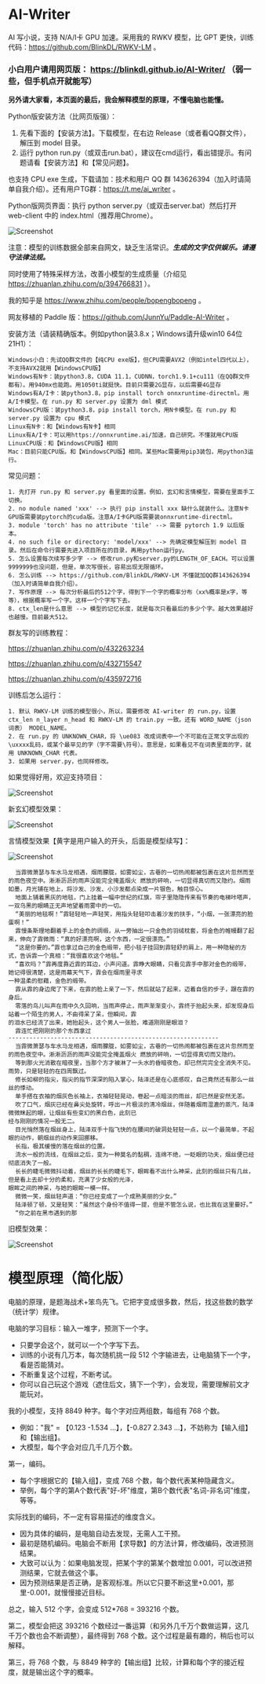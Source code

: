 # AI-Writer
AI 写小说，支持 N/A/I卡 GPU 加速。采用我的 RWKV 模型，比 GPT 更快，训练代码：https://github.com/BlinkDL/RWKV-LM 。

### 小白用户请用网页版： https://blinkdl.github.io/AI-Writer/ （弱一些，但手机点开就能写）

**另外请大家看，本页面的最后，我会解释模型的原理，不懂电脑也能懂。**

Python版安装方法（比网页版强）：
1. 先看下面的【安装方法】。下载模型，在右边 Release（或者看QQ群文件），解压到 model 目录。
2. 运行 python run.py（或双击run.bat），建议在cmd运行，看出错提示。有问题请看【安装方法】和【常见问题】。

也支持 CPU exe 生成，下载请加：技术和用户 QQ 群 143626394（加入时请简单自我介绍）。还有用户TG群：https://t.me/ai_writer 。

Python版网页界面：执行 python server.py（或双击server.bat）然后打开 web-client 中的 index.html（推荐用Chrome）。

![Screenshot](server.jpg)

注意：模型的训练数据全部来自网文，缺乏生活常识。***生成的文字仅供娱乐。请遵守法律法规。***

同时使用了特殊采样方法，改善小模型的生成质量（介绍见 https://zhuanlan.zhihu.com/p/394766831 ）。

我的知乎是 https://www.zhihu.com/people/bopengbopeng 。

网友移植的 Paddle 版：https://github.com/JunnYu/Paddle-AI-Writer 。

安装方法（请装精确版本。例如python装3.8.x；Windows请升级win10 64位21H1）：
```
Windows小白：先试QQ群文件的【纯CPU exe版】，但CPU需要AVX2（例如intel四代以上），不支持AVX2就用【WindowsCPU版】
Windows有N卡：装python3.8，CUDA 11.1，CUDNN，torch1.9.1+cu111（在QQ群文件都有）。用940mx也能跑。用1050ti就挺快。目前只需要2G显存，以后需要4G显存
Windows有A/I卡：装python3.8，pip install torch onnxruntime-directml。用A/I卡模型。在 run.py 和 server.py 设置为 dml 模式
WindowsCPU版：装python3.8，pip install torch，用N卡模型。在 run.py 和 server.py 设置为 cpu 模式
Linux有N卡：和【Windows有N卡】相同
Linux有A/I卡：可以用https://onnxruntime.ai/加速，自己研究。不懂就用CPU版
LinuxCPU版：和【WindowsCPU版】相同
Mac：目前只能CPU版。和【WindowsCPU版】相同。某些Mac需要用pip3装包，用python3运行。
```
常见问题：
```
1. 先打开 run.py 和 server.py 看里面的设置。例如，玄幻和言情模型，需要在里面手工切换。
2. no module named 'xxx' --> 执行 pip install xxx 缺什么就装什么。注意N卡GPU版需要装pytorch的cuda版。注意A/I卡GPU版需要装onnxruntime-directml。
3. module 'torch' has no attribute 'tile' --> 需要 pytorch 1.9 以后版本。
4. no such file or directory: 'model/xxx' --> 先确定模型解压到 model 目录。然后在命令行需要先进入项目所在的目录，再用python运行py。
5. 怎么设置每次续写多少字 --> 修改run.py和server.py的LENGTH_OF_EACH。可以设置9999999也没问题，但是，单次写很长，容易出现无限循环。
6. 怎么训练 --> https://github.com/BlinkDL/RWKV-LM 不懂就加QQ群143626394（加入时请简单自我介绍）。
7. 写作原理 --> 每次分析最后的512个字，得到下一个字的概率分布（xx%概率是x字，等等），根据概率写一个字。这样一个个字写下去。
8. ctx_len是什么意思 --> 模型的记忆长度，就是每次只看最后的多少个字。越大效果越好也越慢。目前最大512。
```
群友写的训练教程：

https://zhuanlan.zhihu.com/p/432263234

https://zhuanlan.zhihu.com/p/432715547

https://zhuanlan.zhihu.com/p/435972716

训练后怎么运行：
```
1. 默认 RWKV-LM 训练的模型很小，所以，需要修改 AI-writer 的 run.py，设置 ctx_len n_layer n_head 和 RWKV-LM 的 train.py 一致。还有 WORD_NAME（json词表） MODEL_NAME。
2. 在 run.py 的 UNKNOWN_CHAR，将 \ue083 改成词表中一个不可能在正常文字出现的\uxxxx乱码，或某个最罕见的字（字不需要\符号）。意思是，如果看见不在词表里面的字，就用 UNKNOWN_CHAR 代表。
3. 如果用 server.py，也同样修改。
```

如果觉得好用，欢迎支持项目：

![Screenshot](alipay.png)

新玄幻模型效果：

![Screenshot](AI-Writer.jpg)

言情模型效果【黄字是用户输入的开头，后面是模型续写】：

![Screenshot](AI-writer-yq.png)

```
  当霏微萧瑟与车水马龙相遇，烟雨朦胧，如雾如尘，古巷的一切热闹都被包裹在这片忽然而至的雨色夜空中。淅淅沥沥的雨声没能完全掩盖烟火 燃放的砰响，一切显得真切而又隐约。烟雨如墨，月光铺在地上，将沙发、沙发、小沙发都点染成一片银色，触目惊心。
  地面上铺着黑灰的地毯，门上挂着一幅中世纪的红旗，帘子里隐隐传来有节奏的电梯咔嗒声，一双乌黑的眼睛正无声地望着雨雾中的一切。
  “美丽的地毯啊！”霏轻轻地一声轻笑，用指头轻轻叩击着沙发的扶手，“小烟，一张漂亮的脸蛋啊！”
  霏慢条斯理地翻着手上的金色的绸缎，从一旁抽出一只金色的羽绒枕套，将金色的帷幔翻了起来，伸向了霏微雨：“真的好漂亮啊，这个东西，一定很漂亮。”
  “这是你要的。”霏也拿过自己的金色缎带，把小毯子挂回到霏轻舒的肩上，用一种隐秘的方式，告诉霏一个真相：“我很喜欢这个地毯。”
  “喜欢吗？”霏再度靠近霏的耳边，小声问道。霏睁大眼睛，只看见霏手中那对金色的缎带，她记得很清楚，这是雨幕天气下，霏会在烟雨里寻求
一种温柔的慰藉，金色的缎带。
  霏从霏的身边爬了下来，在霏的脸上亲了一下，然后就站了起来，迈着自信的步子，跟在霏的身后。
  零落的鸟儿叫声在雨中久久回响，当雨声停止，雨声渐渐变小，霏终于抬起头来，却发现身后站着一个陌生的男人，不由得呆了呆，但瞬间，霏
的泪水已经流了出来，她抬起头，这个男人一张脸，难道刚刚是眼泪？
  霏连忙把刚刚的那个东西拿过
------------------------------------------------------------
  当霏微萧瑟与车水马龙相遇，烟雨朦胧，如雾如尘，古巷的一切热闹都被包裹在这片忽然而至的雨色夜空中。淅淅沥沥的雨声没能完全掩盖烟火 燃放的砰响，一切显得真切而又隐约。
  等到那火光消散在暗夜里，当那个方才被淋了一头水的昏暗夜色，却已然完完全全消失不见。雨势，只是轻轻的在四周飘过。
  修长如柳的指尖，指尖的指节深深的陷入掌心，陆泽还是在心底感叹，自己竟然还有那么一丝丝的悸动。
  单手搭在衣袖的烟灰色长袖上，衣袖轻轻晃动，卷起一点暗淡的雨丝，却已然是安然无恙。
  吹了口气，烟灰已经在鼻尖处旋转，呼出一片极淡的清冷烟丝，伴随着烟雨湿漉的蒸汽，陆泽微微眯起的眼，让烟丝有些变幻的黑白色，此刻已
经与刚刚的情况一般无二。
  目光悄然落在烟丝身上，陆泽双手十指飞快的在腰间的破洞处轻轻一点，以一个最简单，不起眼的动作，朝烟丝的动作来回挪移。
  长指，极其缓慢的落在烟丝的位置。
  流水一般的流线，在烟丝之后，变为一种莫名的黏稠，连绵不绝，一眨眼的功夫，烟丝便已经彻底消失了一般。
  长长的睫毛微微抖动着，烟丝的长长的睫毛下，眼眸看不出什么神采，此刻的烟丝只有几丝，但是看上去却十分的柔和，充满了少女般的光泽，
眼眸之间的神采，与她的眼眸一模一样。
  微微一笑，烟丝轻声道：“你已经变成了一个成熟美丽的少女。”
  陆泽顿了顿，又是轻笑：“虽然这个身份不值得一提，但是不管怎么说，也比我在这里要好。”
  “你之前在黑市遇到的那
```

旧模型效果：

![Screenshot](AI-Writer.gif)

# 模型原理（简化版）

电脑的原理，是题海战术+笨鸟先飞。它把字变成很多数，然后，找这些数的数学（统计学）规律。

电脑的学习目标：输入一堆字，预测下一个字。
* 只要学会这个，就可以一个个字写下去。
* 训练的小说有几万本，每次随机挑一段 512 个字输进去，让电脑猜下一个字，看是否能猜对。
* 不断重复这个过程，不断考试。
* 你可以自己玩这个游戏（遮住后文，猜下一个字），会发现，需要理解前文才能玩对。

我的小模型，支持 8849 种字。每个字对应两组数，每组有 768 个数。
* 例如："我" = 【0.123 -1.534 ...】，【-0.827 2.343 ...】，不妨称为【输入组】和【输出组】。
* 大模型，每个字会对应几千几万个数。

第一，编码。
* 每个字根据它的【输入组】，变成 768 个数，每个数代表某种隐藏含义。
* 举例，每个字的第A个数代表"好-坏"维度，第B个数代表"名词-非名词"维度，等等。

实际找到的编码，不一定有容易描述的维度含义。
* 因为具体的编码，是电脑自动去发现，无需人工干预。
* 最初是随机编码。电脑会不断用【求导数】的方法计算，修改编码，改进预测结果。
* 大致可以认为：如果电脑发现，把某个字的第某个数增加 0.001，可以改进预测结果，它就去做这个事。
* 因为预测结果是否正确，是客观标准。所以它只要不断这里+0.001，那里-0.001，就慢慢接近目标。

总之，输入 512 个字，会变成 512*768 =  393216 个数。

第二，模型会把这 393216 个数经过一番运算（和另外几千万个数做运算，这几千万个数也会不断调整），最终得到 768 个数。这个过程是最有趣的，稍后也可以解释。

第三，将 768 个数，与 8849 种字的【输出组】比较，计算和每个字的接近程度，就是输出这个字的概率。
